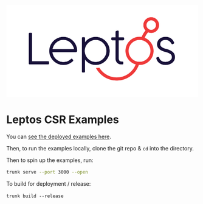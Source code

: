 <picture>
    <source srcset="https://raw.githubusercontent.com/leptos-rs/leptos/main/docs/logos/Leptos_logo_Solid_White.svg" media="(prefers-color-scheme: dark)">
    <img src="https://raw.githubusercontent.com/leptos-rs/leptos/main/docs/logos/Leptos_logo_RGB.svg" alt="Leptos Logo">
</picture>

# Leptos CSR Examples 

You can [see the deployed examples here][deployed-examples].

Then, to run the examples locally, clone the git repo & `cd` into the directory.

Then to spin up the examples, run:

```sh
trunk serve --port 3000 --open
```

To build for deployment / release:

`trunk build --release`

[deployed-examples]: https://csr-examples-hjh4tnot.fermyon.app
